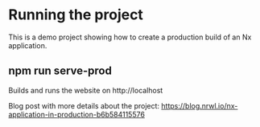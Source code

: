 # Running the project
This is a demo project showing how to create a production build of an Nx application.

## npm run serve-prod

Builds and runs the website on http://localhost

Blog post with more details about the project: https://blog.nrwl.io/nx-application-in-production-b6b584115576


